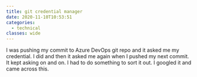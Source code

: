 ```yaml
---
title: git credential manager
date: 2020-11-10T10:53:51
categories:
  - technical
classes: wide
---
```



I was pushing my commit to Azure DevOps git repo and it asked me my credential. I did and then it asked me again when I pushed my next commit. It kept asking on and on. I had to do something to sort it out. I googled it and came across this.

